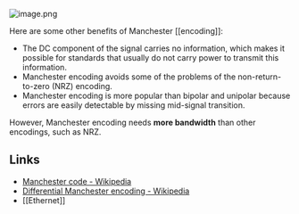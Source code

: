 ![image.png](https://img.ynchen.me/2023/04/cd562a4b0ad2214609a0fcef5b405da6.webp)

Here are some other benefits of Manchester [[encoding]]:
- The DC component of the signal carries no information, which makes it possible for standards that usually do not carry power to transmit this information.
- Manchester encoding avoids some of the problems of the non-return-to-zero (NRZ) encoding.
- Manchester encoding is more popular than bipolar and unipolar because errors are easily detectable by missing mid-signal transition.

However, Manchester encoding needs **more bandwidth** than other encodings, such as NRZ.

## Links
- [Manchester code - Wikipedia](https://en.wikipedia.org/wiki/Manchester_code)
- [Differential Manchester encoding - Wikipedia](https://en.wikipedia.org/wiki/Differential_Manchester_encoding)
- [[Ethernet]]